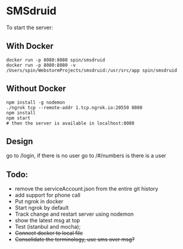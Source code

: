 # SMSdruid

To start the server: 

## With Docker
```
docker run -p 8080:8080 spin/smsdruid  
docker run -p 8080:8080 -v /Users/spin/WebstormProjects/smsdruid:/usr/src/app spin/smsdruid  
```

## Without Docker
```
npm install -g nodemon
./ngrok tcp --remote-addr 1.tcp.ngrok.io:20550 8080
npm install
npm start
# then the server is available in localhost:8080
```

## Design
go to /login, if there is no user
go to /#/numbers is there is a user

## Todo: 

* remove the serviceAccount.json from the entire git history
* add support for phone call
* Put ngrok in docker
* Start ngrok by default
* Track change and restart server using nodemon
* show the latest msg at top
* Test (istanbul and mocha);
* ~~Connect docker to local file~~
* ~~Consolidate the terminology, use sms over msg?~~
